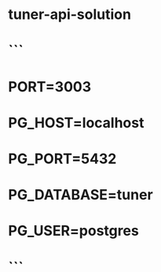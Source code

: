 # tuner-api-solution

# ```
# PORT=3003
# PG_HOST=localhost
# PG_PORT=5432
# PG_DATABASE=tuner
# PG_USER=postgres
# ```
